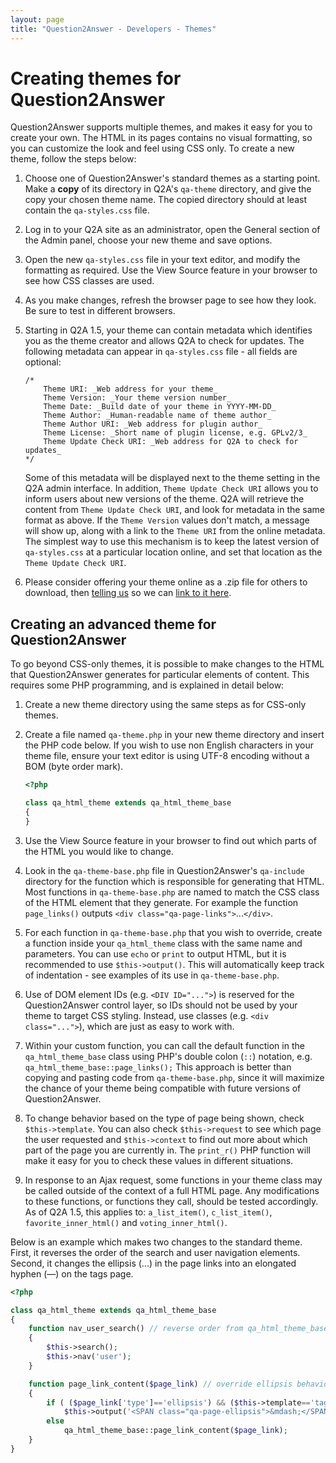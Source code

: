 ```yaml
---
layout: page
title: "Question2Answer - Developers - Themes"
---
```


# Creating themes for Question2Answer

Question2Answer supports multiple themes, and makes it easy for you to create your own. The HTML in its pages contains no visual formatting, so you can customize the look and feel using CSS only. To create a new theme, follow the steps below:

1. Choose one of Question2Answer's standard themes as a starting point. Make a **copy** of its directory in Q2A's `qa-theme` directory, and give the copy your chosen theme name. The copied directory should at least contain the `qa-styles.css` file.

2. Log in to your Q2A site as an administrator, open the General section of the Admin panel, choose your new theme and save options.

3. Open the new `qa-styles.css` file in your text editor, and modify the formatting as required. Use the View Source feature in your browser to see how CSS classes are used.

4. As you make changes, refresh the browser page to see how they look. Be sure to test in different browsers.

5. Starting in Q2A 1.5, your theme can contain metadata which identifies you as the theme creator and allows Q2A to check for updates. The following metadata can appear in `qa-styles.css` file - all fields are optional:

    ```php?start_inline=1
    /*
        Theme URI: _Web address for your theme_
        Theme Version: _Your theme version number_
        Theme Date: _Build date of your theme in YYYY-MM-DD_
        Theme Author: _Human-readable name of theme author_
        Theme Author URI: _Web address for plugin author_
        Theme License: _Short name of plugin license, e.g. GPLv2/3_
        Theme Update Check URI: _Web address for Q2A to check for updates_
    */
    ```

    Some of this metadata will be displayed next to the theme setting in the Q2A admin interface. In addition, `Theme Update Check URI` allows you to inform users about new versions of the theme. Q2A will retrieve the content from `Theme Update Check URI`, and look for metadata in the same format as above. If the `Theme Version` values don't match, a message will show up, along with a link to the `Theme URI` from the online metadata. The simplest way to use this mechanism is to keep the latest version of `qa-styles.css` at a particular location online, and set that location as the `Theme Update Check URI`.

6. Please consider offering your theme online as a .zip file for others to download, then [telling us](http://www.question2answer.org/feedback.php) so we can [link to it here](/addons/).


## <a id="advanced"></a> Creating an advanced theme for Question2Answer

To go beyond CSS-only themes, it is possible to make changes to the HTML that Question2Answer generates for particular elements of content. This requires some PHP programming, and is explained in detail below:

1. Create a new theme directory using the same steps as for CSS-only themes.

2. Create a file named `qa-theme.php` in your new theme directory and insert the PHP code below. If you wish to use non English characters in your theme file, ensure your text editor is using UTF-8 encoding without a BOM (byte order mark).

    ```php
    <?php

    class qa_html_theme extends qa_html_theme_base
    {
    }
    ```

3. Use the View Source feature in your browser to find out which parts of the HTML you would like to change.

4. Look in the `qa-theme-base.php` file in Question2Answer's `qa-include` directory for the function which is responsible for generating that HTML. Most functions in `qa-theme-base.php` are named to match the CSS class of the HTML element that they generate. For example the function `page_links()` outputs `<div class="qa-page-links">`...`</div>`.

5. For each function in `qa-theme-base.php` that you wish to override, create a function inside your `qa_html_theme` class with the same name and parameters. You can use `echo` or `print` to output HTML, but it is recommended to use `$this->output()`. This will automatically keep track of indentation - see examples of its use in `qa-theme-base.php`.

6. Use of DOM element IDs (e.g. `<DIV ID="...">`) is reserved for the Question2Answer control layer, so IDs should not be used by your theme to target CSS styling. Instead, use classes (e.g. `<div class="...">`), which are just as easy to work with.

7. Within your custom function, you can call the default function in the `qa_html_theme_base` class using PHP's double colon (`::`) notation, e.g. `qa_html_theme_base::page_links();` This approach is better than copying and pasting code from `qa-theme-base.php`, since it will maximize the chance of your theme being compatible with future versions of Question2Answer.

8. To change behavior based on the type of page being shown, check `$this->template`. You can also check `$this->request` to see which page the user requested and `$this->context` to find out more about which part of the page you are currently in. The `print_r()` PHP function will make it easy for you to check these values in different situations.

9. In response to an Ajax request, some functions in your theme class may be called outside of the context of a full HTML page. Any modifications to these functions, or functions they call, should be tested accordingly. As of Q2A 1.5, this applies to: `a_list_item()`, `c_list_item()`, `favorite_inner_html()` and `voting_inner_html()`.

Below is an example which makes two changes to the standard theme. First, it reverses the order of the search and user navigation elements. Second, it changes the ellipsis (...) in the page links into an elongated hyphen (—) on the tags page.

```php
<?php

class qa_html_theme extends qa_html_theme_base
{
    function nav_user_search() // reverse order from qa_html_theme_base
    {
        $this->search();
        $this->nav('user');
    }

    function page_link_content($page_link) // override ellipsis behavior on tags page only
    {
        if ( ($page_link['type']=='ellipsis') && ($this->template=='tags') )
            $this->output('<SPAN class="qa-page-ellipsis">&mdash;</SPAN>');
        else
            qa_html_theme_base::page_link_content($page_link);
    }
}
```

